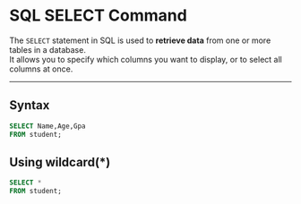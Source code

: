 # SQL SELECT Command

The `SELECT` statement in SQL is used to **retrieve data** from one or more tables in a database.  
It allows you to specify which columns you want to display, or to select all columns at once.

---

## Syntax

```sql
SELECT Name,Age,Gpa
FROM student;
```
## Using wildcard(*)
```sql
SELECT *
FROM student;
```